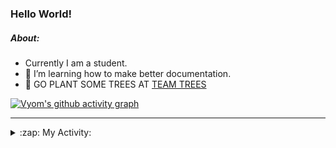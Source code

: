 ### Hello World!

##### About:
- Currently I am a student.
- 🌱 I’m learning how to make better documentation.
- 🌱 GO PLANT SOME TREES AT [TEAM TREES](https://teamtrees.org/)

[![Vyom's github activity graph](https://activity-graph.herokuapp.com/graph?username=Vyvy-vi)](https://github.com/ashutosh00710/github-readme-activity-graph)

---
<details>
  <summary>:zap: My Activity:</summary>
  
<!--START_SECTION:waka-->
![Code Time](http://img.shields.io/badge/Code%20Time-982%20hrs%2023%20mins-blue)

**I'm a Night 🦉** 

```text
🌞 Morning    98 commits     ███░░░░░░░░░░░░░░░░░░░░░░   13.71% 
🌆 Daytime    176 commits    ██████░░░░░░░░░░░░░░░░░░░   24.62% 
🌃 Evening    233 commits    ████████░░░░░░░░░░░░░░░░░   32.59% 
🌙 Night      208 commits    ███████░░░░░░░░░░░░░░░░░░   29.09%

```
📅 **I'm Most Productive on Sunday** 

```text
Monday       101 commits    ███░░░░░░░░░░░░░░░░░░░░░░   14.13% 
Tuesday      115 commits    ████░░░░░░░░░░░░░░░░░░░░░   16.08% 
Wednesday    88 commits     ███░░░░░░░░░░░░░░░░░░░░░░   12.31% 
Thursday     105 commits    ███░░░░░░░░░░░░░░░░░░░░░░   14.69% 
Friday       111 commits    ████░░░░░░░░░░░░░░░░░░░░░   15.52% 
Saturday     78 commits     ██░░░░░░░░░░░░░░░░░░░░░░░   10.91% 
Sunday       117 commits    ████░░░░░░░░░░░░░░░░░░░░░   16.36%

```


📊 **This Week I Spent My Time On** 

```text
🔥 Editors: 
VS Code                  2 hrs 49 mins       █████████████████████████   100.0%

🐱‍💻 Projects: 
discord-bot              1 hr 16 mins        ███████████░░░░░░░░░░░░░░   45.24% 
CSF                      55 mins             ████████░░░░░░░░░░░░░░░░░   32.51% 
advent-of-code-2022      33 mins             █████░░░░░░░░░░░░░░░░░░░░   19.56% 
file-utils               4 mins              ░░░░░░░░░░░░░░░░░░░░░░░░░   2.69%

```


 Last Updated on 03/12/2022 11:04:14 UTC
<!--END_SECTION:waka-->
</details>
